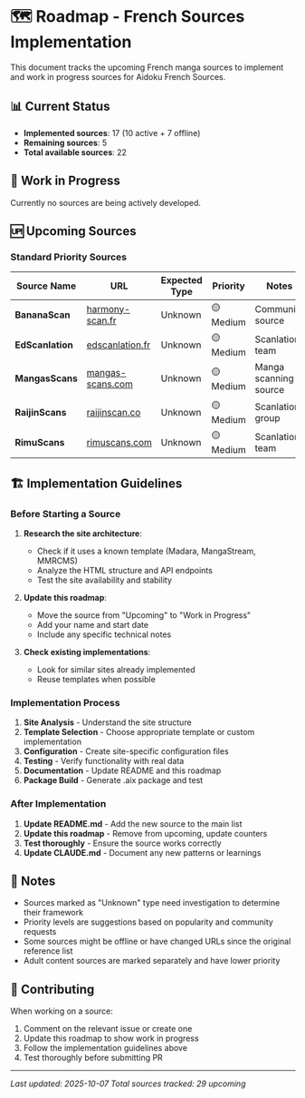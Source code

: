 # 🗺️ Roadmap - French Sources Implementation

This document tracks the upcoming French manga sources to implement and work in progress sources for Aidoku French Sources.

## 📊 Current Status

- **Implemented sources**: 17 (10 active + 7 offline)
- **Remaining sources**: 5
- **Total available sources**: 22

## 🔄 Work in Progress

Currently no sources are being actively developed.

## 🆙 Upcoming Sources

### Standard Priority Sources

| Source Name      | URL                                          | Expected Type | Priority  | Notes                 |
| ---------------- | -------------------------------------------- | ------------- | --------- | --------------------- |
| **BananaScan**   | [harmony-scan.fr](https://harmony-scan.fr)   | Unknown       | 🟡 Medium | Community source      |
| **EdScanlation** | [edscanlation.fr](https://edscanlation.fr)   | Unknown       | 🟡 Medium | Scanlation team       |
| **MangasScans**  | [mangas-scans.com](https://mangas-scans.com) | Unknown       | 🟡 Medium | Manga scanning source |
| **RaijinScans**  | [raijinscan.co](https://raijinscan.co)       | Unknown       | 🟡 Medium | Scanlation group      |
| **RimuScans**    | [rimuscans.com](https://rimuscans.com)       | Unknown       | 🟡 Medium | Scanlation team       |

## 🏗️ Implementation Guidelines

### Before Starting a Source

1. **Research the site architecture**:
   - Check if it uses a known template (Madara, MangaStream, MMRCMS)
   - Analyze the HTML structure and API endpoints
   - Test the site availability and stability

2. **Update this roadmap**:
   - Move the source from "Upcoming" to "Work in Progress"
   - Add your name and start date
   - Include any specific technical notes

3. **Check existing implementations**:
   - Look for similar sites already implemented
   - Reuse templates when possible

### Implementation Process

1. **Site Analysis** - Understand the site structure
2. **Template Selection** - Choose appropriate template or custom implementation
3. **Configuration** - Create site-specific configuration files
4. **Testing** - Verify functionality with real data
5. **Documentation** - Update README and this roadmap
6. **Package Build** - Generate .aix package and test

### After Implementation

1. **Update README.md** - Add the new source to the main list
2. **Update this roadmap** - Remove from upcoming, update counters
3. **Test thoroughly** - Ensure the source works correctly
4. **Update CLAUDE.md** - Document any new patterns or learnings

## 📝 Notes

- Sources marked as "Unknown" type need investigation to determine their framework
- Priority levels are suggestions based on popularity and community requests
- Some sources might be offline or have changed URLs since the original reference list
- Adult content sources are marked separately and have lower priority

## 🤝 Contributing

When working on a source:

1. Comment on the relevant issue or create one
2. Update this roadmap to show work in progress
3. Follow the implementation guidelines above
4. Test thoroughly before submitting PR

---

_Last updated: 2025-10-07_
_Total sources tracked: 29 upcoming_
